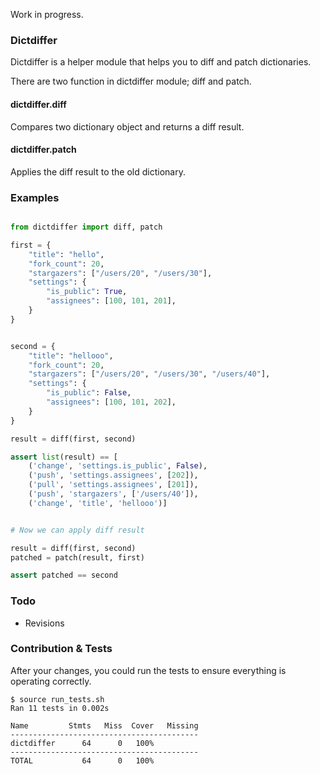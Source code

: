 Work in progress.

### Dictdiffer

Dictdiffer is a helper module that helps you to diff and patch dictionaries.

There are two function in dictdiffer module; diff and patch.

#### dictdiffer.diff
Compares two dictionary object and returns a diff result.

#### dictdiffer.patch
Applies the diff result to the old dictionary.

### Examples

```python

from dictdiffer import diff, patch

first = {
    "title": "hello",
    "fork_count": 20,
    "stargazers": ["/users/20", "/users/30"],
    "settings": {
        "is_public": True,
        "assignees": [100, 101, 201],
    }
}


second = {
    "title": "hellooo",
    "fork_count": 20,
    "stargazers": ["/users/20", "/users/30", "/users/40"],
    "settings": {
        "is_public": False,
        "assignees": [100, 101, 202],
    }
}

result = diff(first, second)

assert list(result) == [
    ('change', 'settings.is_public', False),
    ('push', 'settings.assignees', [202]),
    ('pull', 'settings.assignees', [201]),
    ('push', 'stargazers', ['/users/40']),
    ('change', 'title', 'hellooo')]


# Now we can apply diff result

result = diff(first, second)
patched = patch(result, first)

assert patched == second
```

### Todo

 - Revisions

### Contribution & Tests

After your changes, you could run the tests to ensure everything is
operating correctly.

    $ source run_tests.sh
    Ran 11 tests in 0.002s

    Name         Stmts   Miss  Cover   Missing
    ------------------------------------------
    dictdiffer      64      0   100%
    ------------------------------------------
    TOTAL           64      0   100%
